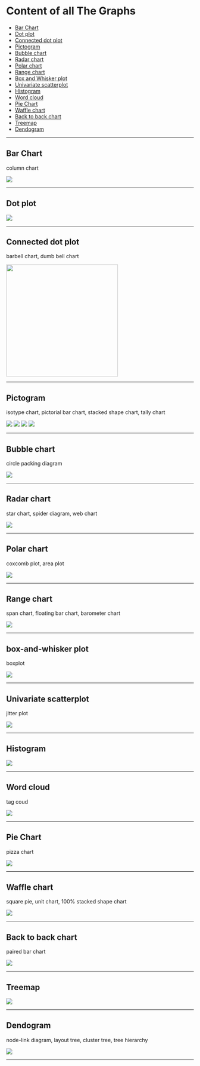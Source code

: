 # Content of all The Graphs

- [Bar Chart](#bar-chart)
- [Dot plot](#dot-plot)
- [Connected dot plot](#connected-dot-plot)
- [Pictogram](#pictogram)
- [Bubble chart](#bubble-chart)
- [Radar chart](#radar-chart)
- [Polar chart](#polar-chart)
- [Range chart](#range-chart)
- [Box and Whisker plot](#box-and-whisker-plot)
- [Univariate scatterplot](#univariate-scatterplot)
- [Histogram](#histogram)
- [Word cloud](#word-cloud)
- [Pie Chart](#pie-hart)
- [Waffle chart](#waffle-chart)
- [Back to back chart](#back-to-back-chart)
- [Treemap](#treemap)
- [Dendogram](#dendogram)
--------

## Bar Chart
column chart

<img src="./graphs/clustered_bar_chart.png"  width="auto" max-height="300px"/>

--------


## Dot plot

<img src="./graphs/dot_plot.png"  width="auto" max-height="300px"/>

--------



## Connected dot plot
barbell chart, dumb bell chart

<img src="./graphs/connected_dot_plot.png"  width="auto" height="300px"/>

--------



## Pictogram
isotype chart, pictorial bar chart, stacked shape chart, tally chart

<img src="./graphs/pictogram_1.png"  width="auto" max-height="300px"/>

<img src="./graphs/pictogram_2.png"  width="auto" max-height="300px"/>

<img src="./graphs/pictogram_3.png"  width="auto" max-height="300px"/>

<img src="./graphs/pictogram_4.png"  width="auto" max-height="300px"/>

--------



## Bubble chart
circle packing diagram

<img src="./graphs/bubble_chart.png"  width="auto" max-height="300px"/>

--------



## Radar chart
star chart, spider diagram, web chart

<img src="./graphs/radar_chart.png"  width="auto" max-height="300px"/>

--------


## Polar chart
coxcomb plot, area plot

<img src="./graphs/polar_chart.png"  width="auto" max-height="300px"/>

--------

## Range chart
span chart, floating bar chart, barometer chart

<img src="./graphs/range_chart.png"  width="auto" max-height="300px"/>

--------

## box-and-whisker plot
boxplot

<img src="./graphs/box-and-whisker.png"  width="auto" max-height="300px"/>

--------

## Univariate scatterplot 
jitter plot

<img src="./graphs/univariate_scatterplot.png"  width="auto" max-height="300px"/>

--------

## Histogram

<img src="./graphs/histogram.png"  width="auto" max-height="300px"/>

--------


## Word cloud
tag coud

<img src="./graphs/word_cloud.png"  width="auto" max-height="300px"/>

--------

## Pie Chart
pizza chart

<img src="./graphs/pie_chart.png"  width="auto" max-height="300px"/>

--------

## Waffle chart
square pie, unit chart, 100% stacked shape chart

<img src="./graphs/waffle_chart.png"  width="auto" max-height="300px"/>

--------

## Back to back chart
paired bar chart

<img src="./graphs/back_to_back_chart.png"  width="auto" max-height="300px"/>

--------

## Treemap

<img src="./graphs/treemap.png"  width="auto" max-height="300px"/>

--------

## Dendogram
node-link diagram, layout tree, cluster tree, tree hierarchy

<img src="./graphs/dendogram.png"  width="auto" max-height="300px"/>

--------
